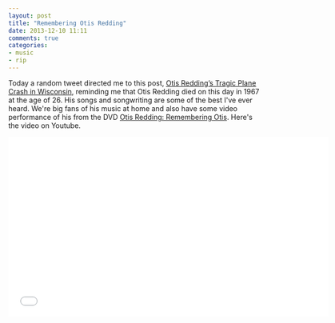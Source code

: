 ```yaml
---
layout: post
title: "Remembering Otis Redding"
date: 2013-12-10 11:11
comments: true
categories:
- music
- rip
---
```

Today a random tweet directed me to this post, <a href="http://www.chimesfreedom.com/2013/12/09/otis-reddings-tragic-plane-crash-in-wisconsin/">Otis Redding’s Tragic Plane Crash in Wisconsin</a>, reminding me that Otis Redding died on this day in 1967 at the age of 26. His songs and songwriting are some of the best I've ever heard. We're big fans of his music at home and also have some video performance of his from the DVD <a href="http://www.amazon.com/Otis-Redding-Remembering/dp/6304937261/">Otis Redding: Remembering Otis</a>. Here's the video on Youtube.

<iframe width="640" height="360" src="//www.youtube-nocookie.com/embed/o0cfk5bbbE0" frameborder="0" allowfullscreen></iframe>
